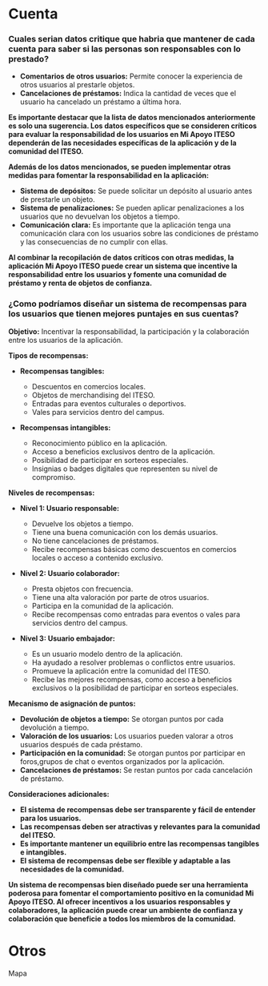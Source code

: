 # Cuenta
### Cuales serian datos critique que habria que mantener de cada cuenta para saber si las personas son responsables con lo prestado?

- **Comentarios de otros usuarios:** Permite conocer la experiencia de otros usuarios al prestarle objetos.
- **Cancelaciones de préstamos:** Indica la cantidad de veces que el usuario ha cancelado un préstamo a última hora.

**Es importante destacar que la lista de datos mencionados anteriormente es solo una sugerencia. Los datos específicos que se consideren críticos para evaluar la responsabilidad de los usuarios en Mi Apoyo ITESO dependerán de las necesidades específicas de la aplicación y de la comunidad del ITESO.**

**Además de los datos mencionados, se pueden implementar otras medidas para fomentar la responsabilidad en la aplicación:**

- **Sistema de depósitos:** Se puede solicitar un depósito al usuario antes de prestarle un objeto.
- **Sistema de penalizaciones:** Se pueden aplicar penalizaciones a los usuarios que no devuelvan los objetos a tiempo.
- **Comunicación clara:** Es importante que la aplicación tenga una comunicación clara con los usuarios sobre las condiciones de préstamo y las consecuencias de no cumplir con ellas.

**Al combinar la recopilación de datos críticos con otras medidas, la aplicación Mi Apoyo ITESO puede crear un sistema que incentive la responsabilidad entre los usuarios y fomente una comunidad de préstamo y renta de objetos de confianza.**

### ¿Como podríamos diseñar un sistema de recompensas para los usuarios que tienen mejores puntajes en sus cuentas?
**Objetivo:** Incentivar la responsabilidad, la participación y la colaboración entre los usuarios de la aplicación.

**Tipos de recompensas:**

- **Recompensas tangibles:**
    
    - Descuentos en comercios locales.
    - Objetos de merchandising del ITESO.
    - Entradas para eventos culturales o deportivos.
    - Vales para servicios dentro del campus.
    
- **Recompensas intangibles:**
    
    - Reconocimiento público en la aplicación.
    - Acceso a beneficios exclusivos dentro de la aplicación.
    - Posibilidad de participar en sorteos especiales.
    - Insignias o badges digitales que representen su nivel de compromiso.
    

**Niveles de recompensas:**

- **Nivel 1: Usuario responsable:**
    
    - Devuelve los objetos a tiempo.
    - Tiene una buena comunicación con los demás usuarios.
    - No tiene cancelaciones de préstamos.
    - Recibe recompensas básicas como descuentos en comercios locales o acceso a contenido exclusivo.
    
- **Nivel 2: Usuario colaborador:**
    
    - Presta objetos con frecuencia.
    - Tiene una alta valoración por parte de otros usuarios.
    - Participa en la comunidad de la aplicación.
    - Recibe recompensas como entradas para eventos o vales para servicios dentro del campus.
    
- **Nivel 3: Usuario embajador:**
    
    - Es un usuario modelo dentro de la aplicación.
    - Ha ayudado a resolver problemas o conflictos entre usuarios.
    - Promueve la aplicación entre la comunidad del ITESO.
    - Recibe las mejores recompensas, como acceso a beneficios exclusivos o la posibilidad de participar en sorteos especiales.
    

**Mecanismo de asignación de puntos:**

- **Devolución de objetos a tiempo:** Se otorgan puntos por cada devolución a tiempo.
- **Valoración de los usuarios:** Los usuarios pueden valorar a otros usuarios después de cada préstamo.
- **Participación en la comunidad:** Se otorgan puntos por participar en foros,grupos de chat o eventos organizados por la aplicación.
- **Cancelaciones de préstamos:** Se restan puntos por cada cancelación de préstamo.

**Consideraciones adicionales:**

- **El sistema de recompensas debe ser transparente y fácil de entender para los usuarios.**
- **Las recompensas deben ser atractivas y relevantes para la comunidad del ITESO.**
- **Es importante mantener un equilibrio entre las recompensas tangibles e intangibles.**
- **El sistema de recompensas debe ser flexible y adaptable a las necesidades de la comunidad.**

**Un sistema de recompensas bien diseñado puede ser una herramienta poderosa para fomentar el comportamiento positivo en la comunidad Mi Apoyo ITESO. Al ofrecer incentivos a los usuarios responsables y colaboradores, la aplicación puede crear un ambiente de confianza y colaboración que beneficie a todos los miembros de la comunidad.**
# Otros

Mapa